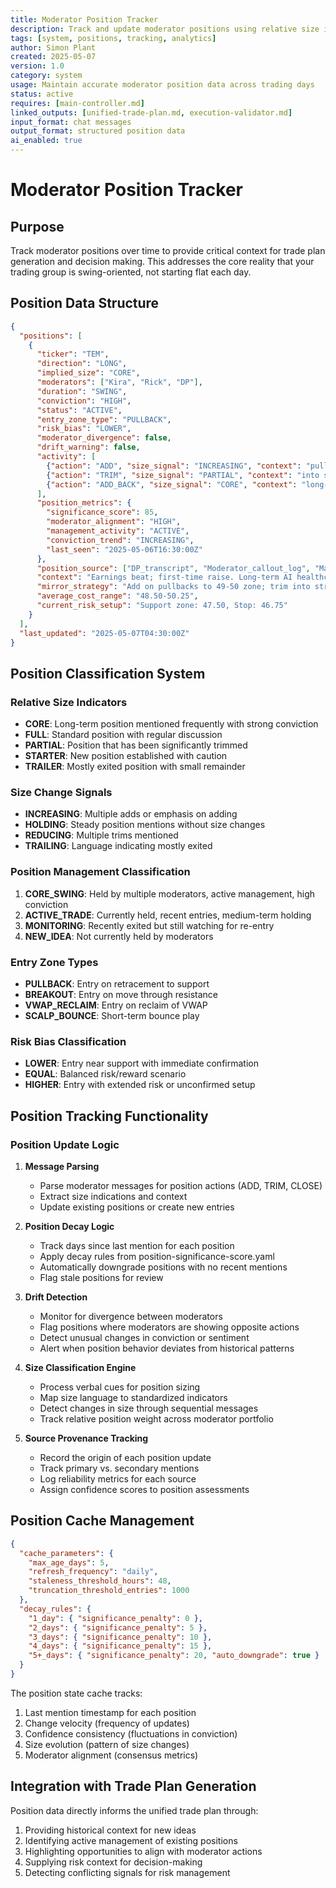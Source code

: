 ```yaml
---
title: Moderator Position Tracker
description: Track and update moderator positions using relative size indicators
tags: [system, positions, tracking, analytics]
author: Simon Plant
created: 2025-05-07
version: 1.0
category: system
usage: Maintain accurate moderator position data across trading days
status: active
requires: [main-controller.md]
linked_outputs: [unified-trade-plan.md, execution-validator.md]
input_format: chat messages
output_format: structured position data
ai_enabled: true
---
```


# Moderator Position Tracker

## Purpose
Track moderator positions over time to provide critical context for trade plan generation and decision making. This addresses the core reality that your trading group is swing-oriented, not starting flat each day.

## Position Data Structure
```json
{
  "positions": [
    {
      "ticker": "TEM",
      "direction": "LONG",
      "implied_size": "CORE", 
      "moderators": ["Kira", "Rick", "DP"],
      "duration": "SWING",
      "conviction": "HIGH",
      "status": "ACTIVE",
      "entry_zone_type": "PULLBACK",
      "risk_bias": "LOWER",
      "moderator_divergence": false,
      "drift_warning": false,
      "activity": [
        {"action": "ADD", "size_signal": "INCREASING", "context": "pullback to support", "moderator": "Kira", "timestamp": "2025-05-06T09:30:00Z"},
        {"action": "TRIM", "size_signal": "PARTIAL", "context": "into strength", "moderator": "DP", "timestamp": "2025-05-06T14:15:00Z"},
        {"action": "ADD_BACK", "size_signal": "CORE", "context": "long-term thesis intact", "moderator": "Rick", "timestamp": "2025-05-06T15:30:00Z"}
      ],
      "position_metrics": {
        "significance_score": 85,
        "moderator_alignment": "HIGH",
        "management_activity": "ACTIVE",
        "conviction_trend": "INCREASING",
        "last_seen": "2025-05-06T16:30:00Z"
      },
      "position_source": ["DP_transcript", "Moderator_callout_log", "Manual_annotation"],
      "context": "Earnings beat; first-time raise. Long-term AI healthcare play.",
      "mirror_strategy": "Add on pullbacks to 49-50 zone; trim into strength above 55",
      "average_cost_range": "48.50-50.25",
      "current_risk_setup": "Support zone: 47.50, Stop: 46.75"
    }
  ],
  "last_updated": "2025-05-07T04:30:00Z"
}
```

## Position Classification System

### Relative Size Indicators
- **CORE**: Long-term position mentioned frequently with strong conviction
- **FULL**: Standard position with regular discussion
- **PARTIAL**: Position that has been significantly trimmed
- **STARTER**: New position established with caution
- **TRAILER**: Mostly exited position with small remainder

### Size Change Signals
- **INCREASING**: Multiple adds or emphasis on adding
- **HOLDING**: Steady position mentions without size changes
- **REDUCING**: Multiple trims mentioned
- **TRAILING**: Language indicating mostly exited

### Position Management Classification
1. **CORE_SWING**: Held by multiple moderators, active management, high conviction
2. **ACTIVE_TRADE**: Currently held, recent entries, medium-term holding
3. **MONITORING**: Recently exited but still watching for re-entry
4. **NEW_IDEA**: Not currently held by moderators

### Entry Zone Types
- **PULLBACK**: Entry on retracement to support
- **BREAKOUT**: Entry on move through resistance
- **VWAP_RECLAIM**: Entry on reclaim of VWAP
- **SCALP_BOUNCE**: Short-term bounce play

### Risk Bias Classification
- **LOWER**: Entry near support with immediate confirmation
- **EQUAL**: Balanced risk/reward scenario
- **HIGHER**: Entry with extended risk or unconfirmed setup

## Position Tracking Functionality

### Position Update Logic
1. **Message Parsing**
   - Parse moderator messages for position actions (ADD, TRIM, CLOSE)
   - Extract size indications and context
   - Update existing positions or create new entries

2. **Position Decay Logic**
   - Track days since last mention for each position
   - Apply decay rules from position-significance-score.yaml
   - Automatically downgrade positions with no recent mentions
   - Flag stale positions for review

3. **Drift Detection**
   - Monitor for divergence between moderators
   - Flag positions where moderators are showing opposite actions
   - Detect unusual changes in conviction or sentiment
   - Alert when position behavior deviates from historical patterns

4. **Size Classification Engine**
   - Process verbal cues for position sizing
   - Map size language to standardized indicators
   - Detect changes in size through sequential messages
   - Track relative position weight across moderator portfolio

5. **Source Provenance Tracking**
   - Record the origin of each position update
   - Track primary vs. secondary mentions
   - Log reliability metrics for each source
   - Assign confidence scores to position assessments

## Position Cache Management

```json
{
  "cache_parameters": {
    "max_age_days": 5,
    "refresh_frequency": "daily",
    "staleness_threshold_hours": 48,
    "truncation_threshold_entries": 1000
  },
  "decay_rules": {
    "1_day": { "significance_penalty": 0 },
    "2_days": { "significance_penalty": 5 },
    "3_days": { "significance_penalty": 10 },
    "4_days": { "significance_penalty": 15 },
    "5+_days": { "significance_penalty": 20, "auto_downgrade": true }
  }
}
```

The position state cache tracks:

1. Last mention timestamp for each position
2. Change velocity (frequency of updates)
3. Confidence consistency (fluctuations in conviction)
4. Size evolution (pattern of size changes)
5. Moderator alignment (consensus metrics)

## Integration with Trade Plan Generation

Position data directly informs the unified trade plan through:

1. Providing historical context for new ideas
2. Identifying active management of existing positions
3. Highlighting opportunities to align with moderator actions
4. Supplying risk context for decision-making
5. Detecting conflicting signals for risk management
